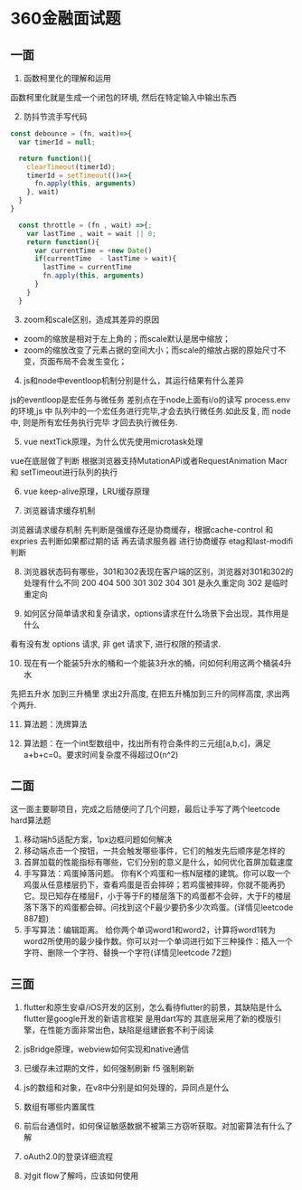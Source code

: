 # 360金融面试题

## 一面
1. 函数柯里化的理解和运用

  函数柯里化就是生成一个闭包的环境, 然后在特定输入中输出东西


2. 防抖节流手写代码

```js
const debounce = (fn, wait)=>{
  var timerId = null;

  return function(){
    clearTimeout(timerId);
    timerId = setTimeout(()=>{
      fn.apply(this, arguments)
    }, wait)
  }
}
```

```js
  const throttle = (fn , wait) =>{;
    var lastTime , wait = wait || 0;
    return function(){
      var currentTime = +new Date()
      if(currentTime  - lastTime > wait){
        lastTime = currentTime
        fn.apply(this, arguments)
      }
    }
  }

```

3. zoom和scale区别，造成其差异的原因

* zoom的缩放是相对于左上角的；而scale默认是居中缩放；
* zoom的缩放改变了元素占据的空间大小；而scale的缩放占据的原始尺寸不变，页面布局不会发生变化；



4. js和node中eventloop机制分别是什么，其运行结果有什么差异

js的eventloop是宏任务与微任务 差别点在于node上面有i/o的读写 process.env的环境,js 中 队列中的一个宏任务进行完毕,才会去执行微任务.如此反复, 而 node 中, 则是所有宏任务执行完毕 才回去执行微任务.

5. vue nextTick原理，为什么优先使用microtask处理

vue在底层做了判断 根据浏览器支持MutationAPi或者RequestAnimation Macr和 setTimeout进行队列的执行

6. vue keep-alive原理，LRU缓存原理

7. 浏览器请求缓存机制

浏览器请求缓存机制 先判断是强缓存还是协商缓存，根据cache-control 和expries 去判断如果都过期的话 再去请求服务器 进行协商缓存 etag和last-modifi 判断

8. 浏览器状态码有哪些，301和302表现在客户端的区别，浏览器对301和302的处理有什么不同
 200 404 500 301 302 304 
301 是永久重定向  302 是临时重定向

9. 如何区分简单请求和复杂请求，options请求在什么场景下会出现，其作用是什么

看有没有发 options 请求, 非 get 请求下, 进行权限的预请求.

10. 现在有一个能装5升水的桶和一个能装3升水的桶，问如何利用这两个桶装4升水

先把五升水 加到三升桶里 求出2升高度, 在把五升桶加到三升的同样高度, 求出两个两升.

11. 算法题：洗牌算法

12. 算法题：在一个int型数组中，找出所有符合条件的三元组[a,b,c]，满足a+b+c=0。要求时间复杂度不得超过O(n^2)

## 二面
这一面主要聊项目，完成之后随便问了几个问题，最后让手写了两个leetcode hard算法题
1. 移动端h5适配方案，1px边框问题如何解决
2. 移动端点击一个按钮，一共会触发哪些事件，它们的触发先后顺序是怎样的
3. 首屏加载的性能指标有哪些，它们分别的意义是什么，如何优化首屏加载速度
4. 手写算法：鸡蛋掉落问题。
你有K个鸡蛋和一栋N层楼的建筑。你可以取一个鸡蛋从任意楼层扔下，查看鸡蛋是否会摔碎；若鸡蛋被摔碎，你就不能再扔它。现已知存在楼层F，小于等于F的楼层落下的鸡蛋都不会碎，大于F的楼层落下落下的鸡蛋都会碎。问找到这个F最少要扔多少次鸡蛋。(详情见leetcode 887题)
5. 手写算法：编辑距离。
给你两个单词word1和word2，计算将word1转为word2所使用的最少操作数。你可以对一个单词进行如下三种操作：插入一个字符、删除一个字符、替换一个字符(详情见leetcode 72题)

## 三面
1. flutter和原生安卓/iOS开发的区别，怎么看待flutter的前景，其缺陷是什么
flutter是google开发的新语言框架 是用dart写的 其底层采用了新的模版引擎，在性能方面非常出色，缺陷是组建嵌套不利于阅读

2. jsBridge原理，webview如何实现和native通信
3. 已缓存未过期的文件，如何强制刷新
f5 强制刷新

4. js的数组和对象，在v8中分别是如何处理的，异同点是什么

5. 数组有哪些内置属性

6. 前后台通信时，如何保证敏感数据不被第三方窃听获取。对加密算法有什么了解

7. oAuth2.0的登录详细流程

8. 对git flow了解吗，应该如何使用